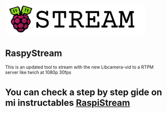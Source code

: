 ![aLogo RaspyStream](./assets/Logo.png)
# RaspyStream
This is an updated tool to stream with the new Libcamera-vid to a RTPM server like twich at 1080p 30fps
# You can check a step by step gide on mi instructables <a href="https://www.instructables.com/RaspyStream/">RaspiStream </a>
